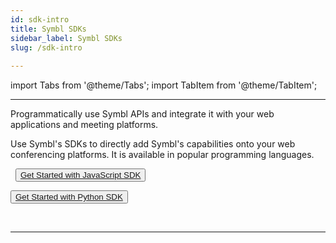 ```yaml
---
id: sdk-intro
title: Symbl SDKs
sidebar_label: Symbl SDKs
slug: /sdk-intro
 
---
```

 
import Tabs from '@theme/Tabs';
import TabItem from '@theme/TabItem';

---

Programmatically use Symbl APIs and integrate it with your web applications and meeting platforms.
 
Use Symbl's SDKs to directly add Symbl's capabilities onto your web conferencing platforms. It is available in popular programming languages.

&nbsp; 
<button class="button button1"><a href="/docs/javascript-sdk/introduction">Get Started with JavaScript SDK</a></button><br/>
 
<button class="button button2"><a href="/docs/python-sdk/overview">Get Started with Python SDK</a></button>
 
&nbsp; 
&nbsp;

---

